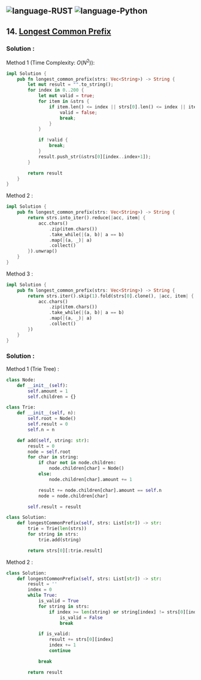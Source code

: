 ![language-RUST](https://img.shields.io/badge/RUST-8d4004?style=for-the-badge&logo=RUST)
![language-Python](https://img.shields.io/badge/Python-ffd43b?style=for-the-badge&logo=PYTHON)
---

## 14. [Longest Common Prefix](https://leetcode.com/problems/longest-common-prefix)

### Solution :

Method 1 (Time Complexity: $O(N^2)$):
```rust
impl Solution {
    pub fn longest_common_prefix(strs: Vec<String>) -> String {
        let mut result = "".to_string();
        for index in 0..200 {
            let mut valid = true;
            for item in &strs {
                if item.len() <= index || strs[0].len() <= index || item[index..index+1] != strs[0][index..index+1] {
                    valid = false;
                    break;
                }
            }

            if !valid {
                break;
            }
            result.push_str(&strs[0][index..index+1]);
        }

        return result
    }
}
```

Method 2 :
```rust
impl Solution {
    pub fn longest_common_prefix(strs: Vec<String>) -> String {
        return strs.into_iter().reduce(|acc, item| {
            acc.chars()
                .zip(item.chars())
                .take_while(|(a, b)| a == b)
                .map(|(a, _)| a)
                .collect()
        }).unwrap()
    }
}
```

Method 3 :
```rust
impl Solution {
    pub fn longest_common_prefix(strs: Vec<String>) -> String {
        return strs.iter().skip(1).fold(strs[0].clone(), |acc, item| {
            acc.chars()
                .zip(item.chars())
                .take_while(|(a, b)| a == b)
                .map(|(a, _)| a)
                .collect()
        })
    }
}
```

### Solution :

Method 1 (Trie Tree) :
```python
class Node:
    def __init__(self):
        self.amount = 1
        self.children = {}

class Trie:
    def __init__(self, n):
        self.root = Node()
        self.result = 0
        self.n = n

    def add(self, string: str):
        result = 0
        node = self.root
        for char in string:
            if char not in node.children:
                node.children[char] = Node()
            else:
                node.children[char].amount += 1

            result += node.children[char].amount == self.n
            node = node.children[char]

        self.result = result

class Solution:
    def longestCommonPrefix(self, strs: List[str]) -> str:
        trie = Trie(len(strs))
        for string in strs:
            trie.add(string)

        return strs[0][:trie.result]
```

Method 2 :
```python
class Solution:
    def longestCommonPrefix(self, strs: List[str]) -> str:
        result = ''
        index = 0
        while True:
            is_valid = True
            for string in strs:
                if index >= len(string) or string[index] != strs[0][index]:
                    is_valid = False
                    break

            if is_valid:
                result += strs[0][index]
                index += 1
                continue

            break

        return result
```
